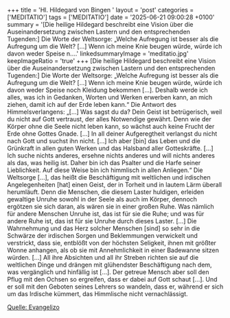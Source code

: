 +++
title = 'Hl. Hildegard von Bingen  '
layout = 'post'
categories = ['MEDITATIO']
tags = ['MEDITATIO']
date = '2025-06-21 09:00:28 +0100'
summary = '[Die heilige Hildegard beschreibt eine Vision über die Auseinandersetzung zwischen Lastern und den entsprechenden Tugenden:]  Die Worte der Weltsorge: „Welche Aufregung ist besser als die Aufregung um die Welt? […] Wenn ich meine Knie beugen würde, würde ich davon weder Speise n....'
linkedsummaryImage = 'meditatio.jpg'
keepImageRatio = 'true'
+++
[Die heilige Hildegard beschreibt eine Vision über die Auseinandersetzung zwischen Lastern und den entsprechenden Tugenden:] 
Die Worte der Weltsorge: „Welche Aufregung ist besser als die Aufregung um die Welt? […] Wenn ich meine Knie beugen würde, würde ich davon weder Speise noch Kleidung bekommen [.<!--more-->..]. Deshalb werde ich alles, was ich in Gedanken, Worten und Werken erwerben kann, an mich ziehen, damit ich auf der Erde leben kann.“
Die Antwort des Himmelsverlangens: „[…] Was sagst du da? Dein Geist ist betrügerisch, weil du nicht auf Gott vertraust, der alles Notwendige gewährt. Denn wie der Körper ohne die Seele nicht leben kann, so wächst auch keine Frucht der Erde ohne Gottes Gnade. […] In all deiner Aufgeregtheit verlangst du nicht nach Gott und suchst ihn nicht. […] Ich aber [bin] das Leben und die Grünkraft in allen guten Werken und das Halsband aller Gotteskräfte. [...] Ich suche nichts anderes, ersehne nichts anderes und will nichts anderes als das, was heilig ist. Daher bin ich das Psalter und die Harfe seiner Lieblichkeit. Auf diese Weise bin ich himmlisch in allen Anliegen.“
Die Weltsorge […], das heißt die Beschäftigung mit weltlichen und irdischen Angelegenheiten [hat] einen Geist, der in Torheit und in lautem Lärm überall herumläuft. Denn die Menschen, die diesem Laster huldigen, erleiden gewaltige Unruhe sowohl in der Seele als auch im Körper, dennoch ergötzen sie sich daran, als wären sie in einer großen Ruhe. Was nämlich für andere Menschen Unruhe ist, das ist für sie die Ruhe; und was für andere Ruhe ist, das ist für sie Unruhe durch dieses Laster. […] Die Wahrnehmung und das Herz solcher Menschen [sind] so sehr in die Schwärze der irdischen Sorgen und Beklemmungen verwickelt und verstrickt, dass sie, entblößt von der höchsten Seligkeit, ihnen mit größter Wonne anhangen, als ob sie mit Annehmlichkeit in einer Badewanne sitzen würden. […] All ihre Absichten und all ihr Streben richten sie auf die weltlichen Dinge und drängen mit glühendster Beschäftigung nach dem, was vergänglich und hinfällig ist […]. Der getreue Mensch aber soll den Pflug mit den Ochsen so ergreifen, dass er dabei auf Gott schaut […]. Und er soll mit den Geboten seines Lehrers so wandeln, dass er, während er sich um das Irdische kümmert, das Himmlische nicht vernachlässigt.


[Quelle: Evangelizo](https://evangeliumtagfuertag.org/DE/gospel)
